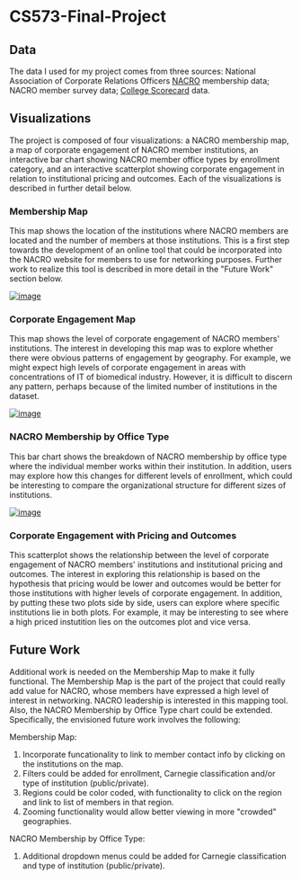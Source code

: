 # CS573-Final-Project

## Data

The data I used for my project comes from three sources:  National Association of Corporate Relations Officers [NACRO](https://nacrocon.org/) membership data;  NACRO member survey data;  [College Scorecard](https://collegescorecard.ed.gov/data/) data.  

## Visualizations

The project is composed of four visualizations:  a NACRO membership map, a map of corporate engagement of NACRO member institutions, an interactive bar chart showing NACRO member office types by enrollment category, and an interactive scatterplot showing corporate engagement in relation to institutional pricing and outcomes.  Each of the visualizations is described in further detail below.

### Membership Map

This map shows the location of the institutions where NACRO members are located and the number of members at those institutions.  This is a first step towards the development of an online tool that could be incorporated into the NACRO website for members to use for networking purposes.  Further work to realize this tool is described in more detail in the "Future Work" section below.

[![image](https://user-images.githubusercontent.com/54547762/67868095-caf36a80-fb01-11e9-8b07-d0c3e811eea1.png)](https://beta.vizhub.com/JCarpenter-WPI/2766fc02e0c64090a49dfaba9069d36d)

### Corporate Engagement Map

This map shows the level of corporate engagement of NACRO members' institutions.  The interest in developing this map was to explore whether there were obvious patterns of engagement by geography.  For example, we might expect high levels of corporate engagement in areas with concentrations of IT of biomedical industry.  However, it is difficult to discern any pattern, perhaps because of the limited number of institutions in the dataset.

[![image](https://user-images.githubusercontent.com/54547762/67874210-fe86c280-fb0a-11e9-9fda-b29c530481d2.png)](https://beta.vizhub.com/JCarpenter-WPI/74a1369f50654ecca306a82d266a540d)

### NACRO Membership by Office Type

This bar chart shows the breakdown of NACRO membership by office type where the individual member works within their institution.  In addition, users may explore how this changes for different levels of enrollment, which could be interesting to compare the organizational structure for different sizes of institutions.

[![image](https://user-images.githubusercontent.com/54547762/67874369-35f56f00-fb0b-11e9-8b4e-5d38ff8b6d32.png)](https://beta.vizhub.com/JCarpenter-WPI/32dec5bfda7d47b480703d12847ca2f7)

### Corporate Engagement with Pricing and Outcomes

This scatterplot shows the relationship between the level of corporate engagement of NACRO members' institutions and institutional pricing and outcomes.  The interest in exploring this relationship is based on the hypothesis that pricing would be lower and outcomes would be better for those institutions with higher levels of corporate engagement.  In addition, by putting these two plots side by side, users can explore where specific institutions lie in both plots.  For example, it may be interesting to see where a high priced instutition lies on the outcomes plot and vice versa.

## Future Work

Additional work is needed on the Membership Map to make it fully functional.  The Membership Map is the part of the project that could really add value for NACRO, whose members have expressed a high level of interest in networking.  NACRO leadership is interested in this mapping tool.  Also, the NACRO Membership by Office Type chart could be extended.  Specifically, the envisioned future work involves the following:

Membership Map:
1.  Incorporate funcationality to link to member contact info by clicking on the institutions on the map.
2.  Filters could be added for enrollment, Carnegie classification and/or type of institution (public/private).
3.  Regions could be color coded, with functionality to click on the region and link to list of members in that region.
4.  Zooming functionality would allow better viewing in more "crowded" geographies.

NACRO Membership by Office Type:
1.  Additional dropdown menus could be added for Carnegie classification and type of institution (public/private).
